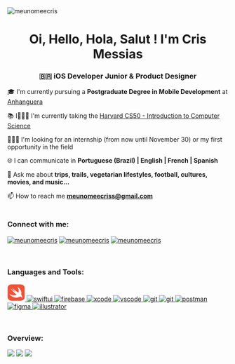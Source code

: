 <img src="https://komarev.com/ghpvc/?username=meunomeecris&label=Profile%20views&color=0e75b6&style=flat" alt="meunomeecris" />

<h1 align="center"> Oi, Hello, Hola, Salut ! I'm Cris Messias</h1>
<h3 align="center"> 🇧🇷 iOS Developer Junior & Product Designer </h3>

🎓 I'm currently pursuing a **Postgraduate Degree in Mobile Development** at [Anhanguera](https://www.anhanguera.com)

📚 I👩🏻‍💻 I'm currently taking the [Harvard CS50 - Introduction to Computer Science](https://cs50.harvard.edu/x/)

👩🏻‍💻 I'm looking for an internship (from now until November 30) or my first opportunity in the field

🌐 I can communicate in **Portuguese (Brazil) | English | French | Spanish**

💬 Ask me about **trips, trails, vegetarian lifestyles, football, cultures, movies, and music...**

📫 How to reach me **meunomeecriss@gmail.com**
<br><br>

<h3 align="left">Connect with me:</h3>
<p align="left">
<a href="https://linkedin.com/in/meunomeecris" target="blank"><img align="center" src="https://raw.githubusercontent.com/rahuldkjain/github-profile-readme-generator/master/src/images/icons/Social/linked-in-alt.svg" alt="meunomeecris" height="40" width="40" /></a>
<a href="https://www.behance.net/meunomeecris" target="blank"><img align="center" src="https://raw.githubusercontent.com/rahuldkjain/github-profile-readme-generator/master/src/images/icons/Social/behance.svg" alt="meunomeecris" height="40" width="40" /></a>
<a href="https://exercism.org/profiles/meunomeecris" target="blank"><img align="center" src="https://forum.exercism.org/uploads/default/original/1X/00c42892adffd47116f7ceac12de403ff790ca38.png" alt="meunomeecris" height="40" width="40" /></a>
</p>

<br>

<h3 align="left">Languages and Tools:</h3>
<p align="left">
 <a href="https://developer.apple.com/swift/" target="_blank" rel="noreferrer"> <img src="https://raw.githubusercontent.com/devicons/devicon/master/icons/swift/swift-original.svg" alt="swift" width="40" height="40"/> </a>
 <a href="https://developer.apple.com/documentation/swiftui" target="_blank" rel="noreferrer"> <img src="https://developer.apple.com/assets/elements/icons/swiftui/swiftui-256x256_2x.png" alt="swiftui" width="40" height="40"/> </a>
 <a href="https://www.gnu.org/software/bash/" target="_blank" rel="noreferrer"> <img src="https://upload.wikimedia.org/wikipedia/commons/thumb/4/4b/Bash_Logo_Colored.svg/1024px-Bash_Logo_Colored.svg.png" alt="firebase" width="40" height="40"/> </a>
 <a href="https://developer.apple.com/xcode/" target="_blank" rel="noreferrer"> <img src="https://upload.wikimedia.org/wikipedia/en/5/56/Xcode_14_icon.png" alt="xcode" width="40" height="40"/> </a>
<a href="https://code.visualstudio.com" target="_blank" rel="noreferrer"> <img src="https://upload.wikimedia.org/wikipedia/commons/thumb/9/9a/Visual_Studio_Code_1.35_icon.svg/1200px-Visual_Studio_Code_1.35_icon.svg.png" alt="vscode" width="40" height="40"/> </a>
 <a href="https://git-scm.com/" target="_blank" rel="noreferrer"> <img src="https://www.vectorlogo.zone/logos/git-scm/git-scm-icon.svg" alt="git" width="30" height="30"/> </a>
  <a href="https://www.sourcetreeapp.com/" target="_blank" rel="noreferrer"> <img src="https://cdn4.iconfinder.com/data/icons/logos-and-brands/512/313_Sourcetree_logo-512.png" alt="git" width="40" height="40"/> </a>
 <a href="https://postman.com" target="_blank" rel="noreferrer"> <img src="https://www.vectorlogo.zone/logos/getpostman/getpostman-icon.svg" alt="postman" width="40" height="40"/> </a>
 <a href="https://www.figma.com/" target="_blank" rel="noreferrer"> <img src="https://www.vectorlogo.zone/logos/figma/figma-icon.svg" alt="figma" width="40" height="40"/> </a>
 <a href="https://creativecloud.adobe.com/fr" target="_blank" rel="noreferrer"> <img src="https://static.cdnlogo.com/logos/a/90/adobe.png" alt="illustrator" width="40" height="40"/> </a>
</p>
<br>

<h3 align="left">Overview:</h3>
 <div>
  <img height="140px" src="https://github-readme-streak-stats.herokuapp.com/?user=meunomeecris&"/>
  <img height="140px" src="https://github-readme-stats.vercel.app/api?username=meunomeecris"/>
  <img height="140px" src="https://github-readme-stats.vercel.app/api/top-langs/?username=meunomeecris"/>
</div> 
